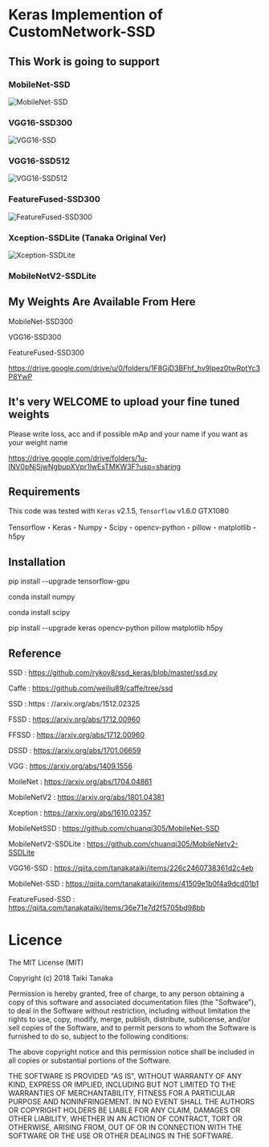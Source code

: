 # Keras Implemention of CustomNetwork-SSD

## This Work is going to support

### MobileNet-SSD

![MobileNet-SSD](https://github.com/tanakataiki/ssd_kerasV2/blob/master/example/MobileNet-SSD.gif)

### VGG16-SSD300

![VGG16-SSD](https://github.com/tanakataiki/ssd_kerasV2/blob/master/example/VGG16-SSD.gif)

### VGG16-SSD512

![VGG16-SSD512](https://github.com/tanakataiki/ssd_kerasV2/blob/master/example/VGG16-SSD512.gif)

### FeatureFused-SSD300

![FeatureFused-SSD300](https://github.com/tanakataiki/ssd_kerasV2/blob/master/example/FeatureFused-SSD.gif)

### Xception-SSDLite (Tanaka Original Ver)

![Xception-SSDLite](https://github.com/tanakataiki/ssd_kerasV2/blob/master/example/Xception-SSDLite.gif)

### MobileNetV2-SSDLite


## My Weights Are Available From Here
MobileNet-SSD300

VGG16-SSD300

FeatureFused-SSD300

https://drive.google.com/drive/u/0/folders/1F8GjD3BFhf_hv9Ipez0twRptYc3P8YwP

## It's very WELCOME to upload your fine tuned weights
Please write loss, acc and if possible mAp and your name if you want as your weight name

https://drive.google.com/drive/folders/1u-INV0pNjSjwNgbupXVpr1lwEsTMKW3F?usp=sharing



## Requirements
This code was tested with `Keras` v2.1.5, `Tensorflow` v1.6.0  GTX1080

Tensorflow・Keras・Numpy・Scipy・opencv-python・pillow・matplotlib・h5py

## Installation
pip install --upgrade tensorflow-gpu

conda install numpy

conda install scipy

pip install --upgrade keras opencv-python pillow matplotlib h5py


## Reference
SSD : https://github.com/rykov8/ssd_keras/blob/master/ssd.py

Caffe : https://github.com/weiliu89/caffe/tree/ssd

SSD : https : //arxiv.org/abs/1512.02325

FSSD : https://arxiv.org/abs/1712.00960

FFSSD : https://arxiv.org/abs/1712.00960

DSSD : https://arxiv.org/abs/1701.06659

VGG : https://arxiv.org/abs/1409.1556

MoileNet : https://arxiv.org/abs/1704.04861

MobileNetV2 : https://arxiv.org/abs/1801.04381

Xception : https://arxiv.org/abs/1610.02357

MobileNetSSD : https://github.com/chuanqi305/MobileNet-SSD

MobileNetV2-SSDLite : https://github.com/chuanqi305/MobileNetv2-SSDLite

VGG16-SSD : https://qiita.com/tanakataiki/items/226c2460738361d2c4eb

MobileNet-SSD : https://qiita.com/tanakataiki/items/41509e1b0f4a9dcd01b1

FeatureFused-SSD : https://qiita.com/tanakataiki/items/36e71e7d2f5705bd98bb

# Licence
The MIT License (MIT)

Copyright (c) 2018 Taiki Tanaka

Permission is hereby granted, free of charge, to any person obtaining a copy of this software and associated documentation files (the "Software"), to deal in the Software without restriction, including without limitation the rights to use, copy, modify, merge, publish, distribute, sublicense, and/or sell copies of the Software, and to permit persons to whom the Software is furnished to do so, subject to the following conditions:

The above copyright notice and this permission notice shall be included in all copies or substantial portions of the Software.

THE SOFTWARE IS PROVIDED "AS IS", WITHOUT WARRANTY OF ANY KIND, EXPRESS OR IMPLIED, INCLUDING BUT NOT LIMITED TO THE WARRANTIES OF MERCHANTABILITY, FITNESS FOR A PARTICULAR PURPOSE AND NONINFRINGEMENT. IN NO EVENT SHALL THE AUTHORS OR COPYRIGHT HOLDERS BE LIABLE FOR ANY CLAIM, DAMAGES OR OTHER LIABILITY, WHETHER IN AN ACTION OF CONTRACT, TORT OR OTHERWISE, ARISING FROM, OUT OF OR IN CONNECTION WITH THE SOFTWARE OR THE USE OR OTHER DEALINGS IN THE SOFTWARE.

